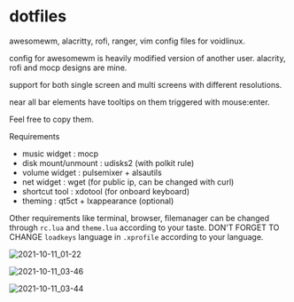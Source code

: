# dotfiles
awesomewm, alacritty, rofi, ranger, vim config files for voidlinux.

config for awesomewm is heavily modified version of another user. 
alacrity, rofi and mocp designs are mine.

support for both single screen and multi screens with different resolutions.

near all bar elements have tooltips on them triggered with mouse:enter.

Feel free to copy them.

Requirements
- music widget         : mocp
- disk mount/unmount   : udisks2 (with polkit rule)
- volume widget        : pulsemixer + alsautils
- net widget           : wget (for public ip, can be changed with curl)
- shortcut tool        : xdotool (for onboard keyboard)
- theming              : qt5ct + lxappearance (optional)

Other requirements like terminal, browser, filemanager can be changed through `rc.lua` and `theme.lua` according to your taste.
DON'T FORGET TO CHANGE `loadkeys` language in `.xprofile` according to your language.

![2021-10-11_01-22](https://user-images.githubusercontent.com/76511536/136715002-1e41b69c-f634-48dd-b2c6-a4cbf2688385.png)

![2021-10-11_03-46](https://user-images.githubusercontent.com/76511536/136719105-a091e9e1-4cea-4d01-afd4-76cfa61f9b0b.png)

![2021-10-11_03-44](https://user-images.githubusercontent.com/76511536/136719008-8632ef68-0c8e-4d35-8275-39772e8d01bc.png)
